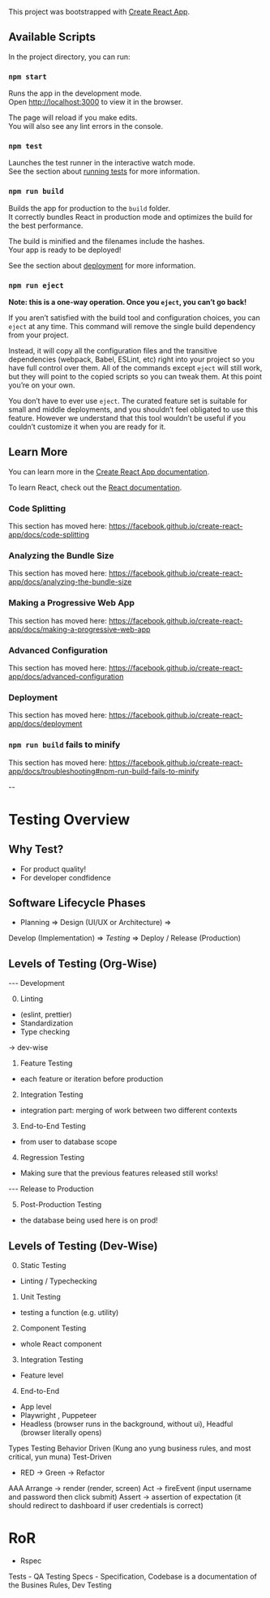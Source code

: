 This project was bootstrapped with [Create React App](https://github.com/facebook/create-react-app).

## Available Scripts

In the project directory, you can run:

### `npm start`

Runs the app in the development mode.<br />
Open [http://localhost:3000](http://localhost:3000) to view it in the browser.

The page will reload if you make edits.<br />
You will also see any lint errors in the console.

### `npm test`

Launches the test runner in the interactive watch mode.<br />
See the section about [running tests](https://facebook.github.io/create-react-app/docs/running-tests) for more information.

### `npm run build`

Builds the app for production to the `build` folder.<br />
It correctly bundles React in production mode and optimizes the build for the best performance.

The build is minified and the filenames include the hashes.<br />
Your app is ready to be deployed!

See the section about [deployment](https://facebook.github.io/create-react-app/docs/deployment) for more information.

### `npm run eject`

**Note: this is a one-way operation. Once you `eject`, you can’t go back!**

If you aren’t satisfied with the build tool and configuration choices, you can `eject` at any time. This command will remove the single build dependency from your project.

Instead, it will copy all the configuration files and the transitive dependencies (webpack, Babel, ESLint, etc) right into your project so you have full control over them. All of the commands except `eject` will still work, but they will point to the copied scripts so you can tweak them. At this point you’re on your own.

You don’t have to ever use `eject`. The curated feature set is suitable for small and middle deployments, and you shouldn’t feel obligated to use this feature. However we understand that this tool wouldn’t be useful if you couldn’t customize it when you are ready for it.

## Learn More

You can learn more in the [Create React App documentation](https://facebook.github.io/create-react-app/docs/getting-started).

To learn React, check out the [React documentation](https://reactjs.org/).

### Code Splitting

This section has moved here: https://facebook.github.io/create-react-app/docs/code-splitting

### Analyzing the Bundle Size

This section has moved here: https://facebook.github.io/create-react-app/docs/analyzing-the-bundle-size

### Making a Progressive Web App

This section has moved here: https://facebook.github.io/create-react-app/docs/making-a-progressive-web-app

### Advanced Configuration

This section has moved here: https://facebook.github.io/create-react-app/docs/advanced-configuration

### Deployment

This section has moved here: https://facebook.github.io/create-react-app/docs/deployment

### `npm run build` fails to minify

This section has moved here: https://facebook.github.io/create-react-app/docs/troubleshooting#npm-run-build-fails-to-minify


--
# Testing Overview

## Why Test?

- For product quality!
- For developer condfidence

## Software Lifecycle Phases 
* Planning => Design (UI/UX or Architecture) => 

Develop (Implementation) => *Testing* => Deploy / Release (Production)


## Levels of Testing (Org-Wise)

--- Development

0. Linting 
- (eslint, prettier) 
- Standardization
- Type checking

-> dev-wise

1. Feature Testing
- each feature or iteration before production

2. Integration Testing
- integration part: merging of work between two different contexts

3. End-to-End Testing
- from user to database scope

4. Regression Testing
- Making sure that the previous features released still works!

--- Release to Production

5. Post-Production Testing
- the database being used here is on prod!


## Levels of Testing (Dev-Wise)

0. Static Testing 
- Linting / Typechecking
1. Unit Testing 
- testing a function (e.g. utility)
2. Component Testing
- whole React component
3. Integration Testing
- Feature level
4. End-to-End
- App level
- Playwright , Puppeteer
- Headless (browser runs in the background, without ui), Headful (browser literally opens)


Types Testing
Behavior Driven (Kung ano yung business rules, and most critical, yun muna)
Test-Driven
- RED -> Green -> Refactor

AAA
Arrange -> render (render, screen)
Act -> fireEvent (input username and password then click submit)
Assert -> assertion of expectation (it should redirect to dashboard if user credentials is correct)


# RoR
- Rspec

Tests - QA Testing
Specs - Specification, Codebase is a documentation of the Busines Rules, Dev Testing




